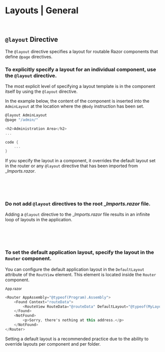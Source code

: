 # Layouts | General
<br>


## `@layout` Directive
The `@layout` directive specifies a layout for routable Razor components that define `@page` directives.
<br>


### To explicitly specify a layout for an individual component, use the `@layout` directive.

The most explicit level of specifying a layout template is in the component itself by using the `@layout` directive.

In the example below, the content of the component is inserted into the `AdminLayout` at the location where the `@Body` instruction has been set.

```csharp
@layout AdminLayout
@page "/admin/"

<h2>Administration Area</h2>
...

code {
	...
}
```

If you specify the layout in a component, it overrides the default layout set in the router or any `@layout` directive that has been imported from __Imports.razor_.

<br><br><br>


### Do not add `@layout` directives to the root __Imports.razor_ file.

Adding a `@layout` directive to the __Imports.razor_ file results in an infinite loop of layouts in the application.

<br><br><br>


### To set the default application layout, specify the layout in the `Router` component.

You can configure the default application layout in the `DefaultLayout` attribute of the `RoutView` element. This element is located
inside the `Router` component.

<sub>App.razor</sub>
```csharp
<Router AppAssembly="@typeof(Program).Assembly">
    <Found Context="routeData">
        <RouteView RouteData="@routeData" DefaultLayout="@typeof(MyLayout)" />
    </Found>
    <NotFound>
        <p>Sorry, there's nothing at this address.</p>
    </NotFound>
</Router>
```

Setting a default layout is a recommended practice due to the ability to override layouts per component and per folder.

<br><br><br>
